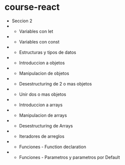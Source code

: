 # course-react

- Seccion 2 
- - Variables con let
- - Variables con const
- - Estructuras y tipos de datos
- - Introduccion a objetos
- - Manipulacion de objetos
- - Desestructuring de 2 o mas objetos
- - Unir dos o mas objetos
- - Introduccion a arrays
- - Manipulacion de arrays
- - Desestructuring de Arrays
- - Iteradores de arreglos
- - Funciones - Function declaration
- - Funciones - Parametros y parametros por Default